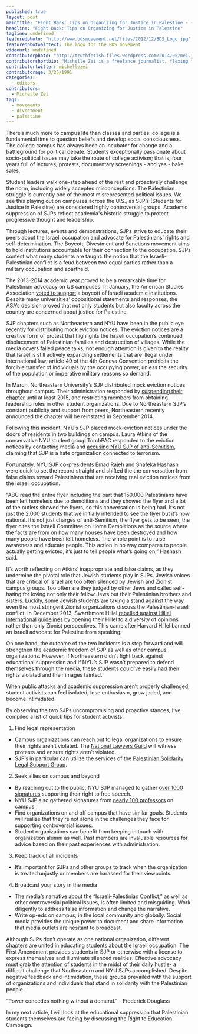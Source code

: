 ```yaml
---
published: true
layout: post
maintitle: "Fight Back: Tips on Organizing for Justice in Palestine - {Young}ist"
headline: "Fight Back: Tips on Organizing for Justice in Palestine"
tagline: undefined
featuredphoto: "http://www.bdsmovement.net/files/2012/12/BDS_Logo.jpg"
featuredphotoalttext: The logo for the BDS movement
videourl: undefined
contributorphoto: "http://truthfetish.files.wordpress.com/2014/05/me1.jpg"
contributorshortbio: "Michelle Zei is a freelance journalist, flexing the power of the pen."
contributortwitter: michellezei
contributorage: 3/25/1991
categories: 
  - editors
contributors: 
  - Michelle Zei
tags: 
  - movements
  - divestment
  - palestine
---
```


There’s much more to campus life than classes and parties: college is a fundamental time to question beliefs and develop social consciousness. The college campus has always been an incubator for change and a battleground for political debate. Students exceptionally passionate about socio-political issues may take the route of college activism; that is, four years full of lectures, protests, documentary screenings - and yes - bake sales.

Student leaders walk one-step ahead of the rest and proactively challenge the norm, including widely accepted misconceptions. The Palestinian struggle is currently one of the most misrepresented political issues. We see this playing out on campuses across the U.S., as SJP’s (Students for Justice in Palestine) are considered highly controversial groups. Academic suppression of SJPs reflect academia's historic struggle to protect progressive thought and leadership.

Through lectures, events and demonstrations, SJPs strive to educate their peers about the Israeli occupation and advocate for Palestinians’ rights and self-determination. The Boycott, Divestment and Sanctions movement aims to hold institutions accountable for their connection to the occupation. SJPs contest what many students are taught: the notion that the Israeli-Palestinian conflict is a feud between two equal parties rather than a military occupation and apartheid. 

The 2013-2014 academic year proved to be a remarkable time for Palestinian advocacy on US campuses. In January, the American Studies Association [voted to support](http://www.bdsmovement.net/2014/applause-for-the-academic-boycott-of-israel-11705) a boycott of Israeli academic institutions. Despite many universities’ oppositional statements and responses, the ASA’s decision proved that not only students but also faculty across the country are concerned about justice for Palestine.  

SJP chapters such as Northeastern and NYU have been in the public eye recently for distributing mock eviction notices. The eviction notices are a creative form of protest that highlights the Israeli occupation’s continued displacement of Palestinian families and destruction of villages. While the media covers failed peace talks, not enough attention is given to the reality that Israel is still actively expanding settlements that are illegal under international law; article 49 of the 4th Geneva Convention prohibits the forcible transfer of individuals by the occupying power, unless the security of the population or imperative military reasons so demand.
 
In March, Northeastern University’s SJP distributed mock eviction notices throughout campus. Their administration responded by [suspending their chapter](http://electronicintifada.net/blogs/nora-barrows-friedman/northeastern-lifts-suspension-students-justice-palestine) until at least 2015, and restricting members from obtaining leadership roles in other student organizations. Due to Northeastern SJP’s constant publicity and support from peers, Northeastern recently announced the chapter will be reinstated in September 2014. 

Following this incident, NYU’s SJP placed mock-eviction notices under the doors of residents in two buildings on campus. Laura Atkins of the conservative NYU student group TorchPAC responded to the eviction notices by contacting media and [accusing NYU SJP of anti-Semitism](http://video.foxnews.com/v/3508157699001/jewish-nyu-students-victims-of-hate-prank/#sp=show-clips), claiming that SJP is a hate organization connected to terrorism.

Fortunately, NYU SJP co-presidents Emad Rajeh and Shafeka Hashash were quick to set the record straight and shifted the the conversation from false claims toward Palestinians that are receiving real eviction notices from the Israeli occupation. 

“ABC read the entire flyer including the part that 150,000 Palestinians have been left homeless due to demolitions and they showed the flyer and a lot of the outlets showed the flyers, so this conversation is being had. It’s not just the 2,000 students that we initially intended to see the flyer but it’s now national. It’s not just charges of anti-Semitism, the flyer gets to be seen, the flyer cites the Israeli Committee on Home Demolitions as the source where the facts are from on how many houses have been destroyed and how many people have been left homeless. The whole point is to raise awareness and educate people. This action in no way compares to people actually getting evicted, it’s just to tell people what’s going on,” Hashash said. 

It’s worth reflecting on Atkins’ inappropriate and false claims, as they undermine the pivotal role that Jewish students play in SJPs. Jewish voices that are critical of Israel are too often silenced by Jewish and Zionist campus groups. Too often are they judged by other Jews and called self-hating for loving not only their fellow Jews but their Palestinian brothers and sisters.  Luckily, some Jewish students are taking a stand against the way even the most stringent Zionist organizations discuss the Palestinian-Israeli conflict. In December 2013, Swarthmore Hillel [rebelled against Hillel International guidelines](http://www.thenation.com/blog/178545/swarthmores-hillel-opens-voices-israel-palestine#) by opening their Hillel to a diversity of opinions rather than only Zionist perspectives. This came after Harvard Hillel banned an Israeli advocate for Palestine from speaking. 

On one hand, the outcome of the two incidents is a step forward and will strengthen the academic freedom of SJP as well as other campus organizations. However, if Northeastern didn’t fight back against educational suppression and if NYU’s SJP wasn’t prepared to defend themselves through the media, these students could’ve easily had their rights violated and their images tainted. 

When public attacks and academic suppression aren’t properly challenged, student activists can feel isolated, lose enthusiasm, grow jaded, and become intimidated. 

By observing the two SJPs uncompromising and proactive stances, I’ve compiled a list of quick tips for student activists: 

1. Find legal representation
- Campus organizations can reach out to legal organizations to ensure their rights aren’t violated. The [National Lawyers Guild](http://www.nlg.org/) will witness protests and ensure rights aren’t violated.
- SJP’s in particular can utilize the services of the [Palestinian Solidarity Legal Support Group](http://palestinelegalsupport.org/).

2. Seek allies on campus and beyond
- By reaching out to the public, NYU SJP managed to gather [over 1000 signatures](http://www.change.org/petitions/nyu-community-and-beyond-stand-in-solidarity-with-nyu-sjp?utm_source=share_petition&utm_medium=facebook&utm_campaign=share_facebook_mobile&recruiter=90720792) supporting their right to free speech.
- NYU SJP also gathered signatures from [nearly 100 professors](http://nyusjp.wordpress.com/2014/04/28/nyu-faculty/) on campus 
- Find organizations on and off campus that have similar goals. Students will realize that they’re not alone in the challenges they face for supporting controversial issues. 
- Student organizations can benefit from keeping in touch with organization alumni as well. Past members are invaluable resources for advice based on their past experiences with administration. 

3. Keep track of all incidents 
- It’s important for SJPs and other groups to track when the organization is treated unjustly or members are harassed for their viewpoints.

4. Broadcast your story in the media
- The media’s narrative about the “Israeli-Palestinian Conflict,” as well as other controversial political issues, is often limited and misguiding. Work diligently to address false information and change the narrative. 
- Write op-eds on campus, in the local community and globally. Social media provides the unique power to document and share information that media outlets are hesitant to broadcast. 

Although SJPs don’t operate as one national organization, different chapters are united in educating students about the Israeli occupation. The First Amendment provides students in SJP or otherwise with a license to express themselves and illuminate silenced realities. Effective advocacy must grab the attention of students in the midst of their daily hustle- a difficult challenge that Northeastern and NYU SJPs accomplished. Despite negative feedback and intimidation, these groups prevailed with the support of organizations and individuals that stand in solidarity with the Palestinian people.

“Power concedes nothing without a demand.” - Frederick Douglass 
 
In my next article, I will look at the educational suppression that Palestinian students themselves are facing by discussing the Right to Education Campaign.